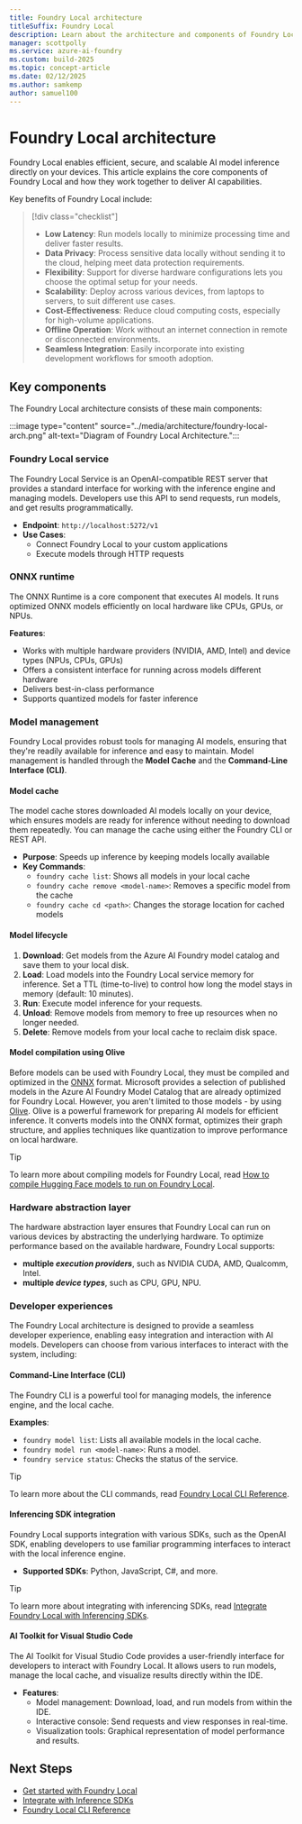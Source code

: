 ```yaml
---
title: Foundry Local architecture
titleSuffix: Foundry Local
description: Learn about the architecture and components of Foundry Local
manager: scottpolly
ms.service: azure-ai-foundry
ms.custom: build-2025
ms.topic: concept-article
ms.date: 02/12/2025
ms.author: samkemp
author: samuel100
---
```


# Foundry Local architecture

Foundry Local enables efficient, secure, and scalable AI model inference directly on your devices. This article explains the core components of Foundry Local and how they work together to deliver AI capabilities.

Key benefits of Foundry Local include:

> [!div class="checklist"]
>
> - **Low Latency**: Run models locally to minimize processing time and deliver faster results.
> - **Data Privacy**: Process sensitive data locally without sending it to the cloud, helping meet data protection requirements.
> - **Flexibility**: Support for diverse hardware configurations lets you choose the optimal setup for your needs.
> - **Scalability**: Deploy across various devices, from laptops to servers, to suit different use cases.
> - **Cost-Effectiveness**: Reduce cloud computing costs, especially for high-volume applications.
> - **Offline Operation**: Work without an internet connection in remote or disconnected environments.
> - **Seamless Integration**: Easily incorporate into existing development workflows for smooth adoption.

## Key components

The Foundry Local architecture consists of these main components:

:::image type="content" source="../media/architecture/foundry-local-arch.png" alt-text="Diagram of Foundry Local Architecture.":::

### Foundry Local service

The Foundry Local Service is an OpenAI-compatible REST server that provides a standard interface for working with the inference engine and managing models. Developers use this API to send requests, run models, and get results programmatically.

- **Endpoint**: `http://localhost:5272/v1`
- **Use Cases**:
  - Connect Foundry Local to your custom applications
  - Execute models through HTTP requests

### ONNX runtime

The ONNX Runtime is a core component that executes AI models. It runs optimized ONNX models efficiently on local hardware like CPUs, GPUs, or NPUs.

**Features**:

- Works with multiple hardware providers (NVIDIA, AMD, Intel) and device types (NPUs, CPUs, GPUs)
- Offers a consistent interface for running across models different hardware
- Delivers best-in-class performance
- Supports quantized models for faster inference

### Model management

Foundry Local provides robust tools for managing AI models, ensuring that they're readily available for inference and easy to maintain. Model management is handled through the **Model Cache** and the **Command-Line Interface (CLI)**.

#### Model cache

The model cache stores downloaded AI models locally on your device, which ensures models are ready for inference without needing to download them repeatedly. You can manage the cache using either the Foundry CLI or REST API.

- **Purpose**: Speeds up inference by keeping models locally available
- **Key Commands**:
  - `foundry cache list`: Shows all models in your local cache
  - `foundry cache remove <model-name>`: Removes a specific model from the cache
  - `foundry cache cd <path>`: Changes the storage location for cached models

#### Model lifecycle

1. **Download**: Get models from the Azure AI Foundry model catalog and save them to your local disk.
2. **Load**: Load models into the Foundry Local service memory for inference. Set a TTL (time-to-live) to control how long the model stays in memory (default: 10 minutes).
3. **Run**: Execute model inference for your requests.
4. **Unload**: Remove models from memory to free up resources when no longer needed.
5. **Delete**: Remove models from your local cache to reclaim disk space.

#### Model compilation using Olive

Before models can be used with Foundry Local, they must be compiled and optimized in the [ONNX](https://onnx.ai) format. Microsoft provides a selection of published models in the Azure AI Foundry Model Catalog that are already optimized for Foundry Local. However, you aren't limited to those models - by using [Olive](https://microsoft.github.io/Olive/). Olive is a powerful framework for preparing AI models for efficient inference. It converts models into the ONNX format, optimizes their graph structure, and applies techniques like quantization to improve performance on local hardware.

> [!TIP]
> To learn more about compiling models for Foundry Local, read [How to compile Hugging Face models to run on Foundry Local](../how-to/how-to-compile-huggingface-models.md).

### Hardware abstraction layer

The hardware abstraction layer ensures that Foundry Local can run on various devices by abstracting the underlying hardware. To optimize performance based on the available hardware, Foundry Local supports:

- **multiple _execution providers_**, such as NVIDIA CUDA, AMD, Qualcomm, Intel.
- **multiple _device types_**, such as CPU, GPU, NPU.

### Developer experiences

The Foundry Local architecture is designed to provide a seamless developer experience, enabling easy integration and interaction with AI models.
Developers can choose from various interfaces to interact with the system, including:

#### Command-Line Interface (CLI)

The Foundry CLI is a powerful tool for managing models, the inference engine, and the local cache.

**Examples**:

- `foundry model list`: Lists all available models in the local cache.
- `foundry model run <model-name>`: Runs a model.
- `foundry service status`: Checks the status of the service.

> [!TIP]
> To learn more about the CLI commands, read [Foundry Local CLI Reference](../reference/reference-cli.md).

#### Inferencing SDK integration

Foundry Local supports integration with various SDKs, such as the OpenAI SDK, enabling developers to use familiar programming interfaces to interact with the local inference engine.

- **Supported SDKs**: Python, JavaScript, C#, and more.

> [!TIP]
> To learn more about integrating with inferencing SDKs, read [Integrate Foundry Local with Inferencing SDKs](../how-to/integrate-with-inference-sdks.md).

#### AI Toolkit for Visual Studio Code

The AI Toolkit for Visual Studio Code provides a user-friendly interface for developers to interact with Foundry Local. It allows users to run models, manage the local cache, and visualize results directly within the IDE.

- **Features**:
  - Model management: Download, load, and run models from within the IDE.
  - Interactive console: Send requests and view responses in real-time.
  - Visualization tools: Graphical representation of model performance and results.

## Next Steps

- [Get started with Foundry Local](../get-started.md)
- [Integrate with Inference SDKs](../how-to/integrate-with-inference-sdks.md)
- [Foundry Local CLI Reference](../reference/reference-cli.md)
